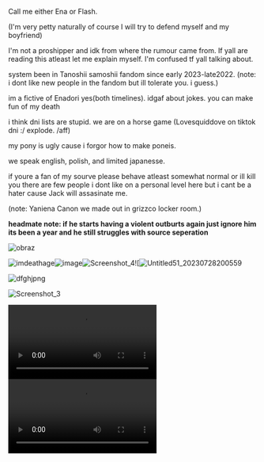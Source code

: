 Call me either Ena or Flash. 

(I'm very petty naturally of course I will try to defend myself and my boyfriend) 

I'm not a proshipper and idk from where the rumour came from. If yall are reading this atleast let me explain myself. I'm confused tf yall talking about. 


system been in Tanoshii samoshii fandom since early 2023-late2022. (note: i dont like new people in the fandom  but ill tolerate you. i guess.)

im a fictive of Enadori yes(both timelines). idgaf about jokes. you can make fun of my death 

i think dni lists are stupid. we are on a horse game (Lovesquiddove on tiktok dni :/ explode. /aff)


my pony is ugly cause i forgor how to make poneis.

we speak english, polish, and limited japanesse. 

if youre a fan of my sourve please behave atleast somewhat normal or ill kill you there are few people i dont like on a personal level here but i cant be a hater cause Jack will  assasinate me.

(note: Yaniena Canon we made out in grizzco locker room.)


**headmate note: if he starts having a violent outburts again just ignore him its been a year and he still struggles with source seperation**

![obraz](https://github.com/user-attachments/assets/801c28f8-355a-434c-88a6-920b4805e9aa)


![imdeathage](https://github.com/user-attachments/assets/940c4f0b-6108-49ff-a374-5836e95924bd)![image](https://github.com/user-attachments/assets/2df45f24-dfd5-49da-8b3e-d3d3049f4a33)![Screenshot_4](https://github.com/user-attachments/assets/e7012c8d-1d76-4410-a685-21da1f315338)![![Untitled51_20230728200559](https://github.com/user-attachments/assets/9cb01f7d-423a-4b4b-8b15-74aa312605e8)

![dfghjpng](https://github.com/user-attachments/assets/83e4a1e1-4236-418c-9186-85b8700d0482)


![Screenshot_3](https://github.com/user-attachments/assets/ed0338d5-2b5e-463b-b525-0d823bd8099b)



![](https://files.catbox.moe/t54qo3.mp4)
![](https://files.catbox.moe/zn64lv.mp4)
